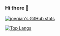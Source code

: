 ### Hi there 👋

[![joeqian's GitHub stats](https://github-readme-stats.vercel.app/api?username=joeqian10)](https://github.com/anuraghazra/github-readme-stats)

[![Top Langs](https://github-readme-stats.vercel.app/api/top-langs/?username=joeqian10&layout=compact)](https://github.com/anuraghazra/github-readme-stats)

<!--
**joeqian10/joeqian10** is a ✨ _special_ ✨ repository because its `README.md` (this file) appears on your GitHub profile.

Here are some ideas to get you started:

- 🔭 I’m currently working on ...
- 🌱 I’m currently learning ...
- 👯 I’m looking to collaborate on ...
- 🤔 I’m looking for help with ...
- 💬 Ask me about ...
- 📫 How to reach me: ...
- 😄 Pronouns: ...
- ⚡ Fun fact: ...
-->
